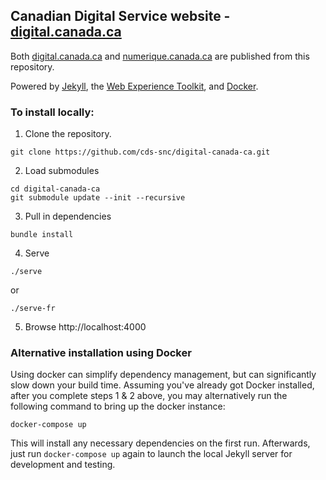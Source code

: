 ## Canadian Digital Service website - [digital.canada.ca](http://digital.canada.ca/)

Both [digital.canada.ca](https://digital.canada.ca/) and [numerique.canada.ca](https://numerique.canada.ca) are
 published from this repository.

Powered by [Jekyll](https://jekyllrb.com/), the [Web Experience Toolkit](https://github.com/wet-boew/wet-boew/), and [Docker](https://www.docker.com/).

### To install locally:

1. Clone the repository.

```
git clone https://github.com/cds-snc/digital-canada-ca.git
```

2. Load submodules

```
cd digital-canada-ca
git submodule update --init --recursive
```

3. Pull in dependencies

```
bundle install
```

4. Serve
```
./serve
```
or
```
./serve-fr
```

5. Browse http://localhost:4000

### Alternative installation using Docker

Using docker can simplify dependency management, but can significantly slow down your build time.  Assuming you've already
got Docker installed, after you complete steps 1 & 2 above, you may alternatively run the following command to bring up
the docker instance:


```
docker-compose up
```

This will install any necessary dependencies on the first run. Afterwards, just run `docker-compose up` again to launch 
the local Jekyll server for development and testing.
